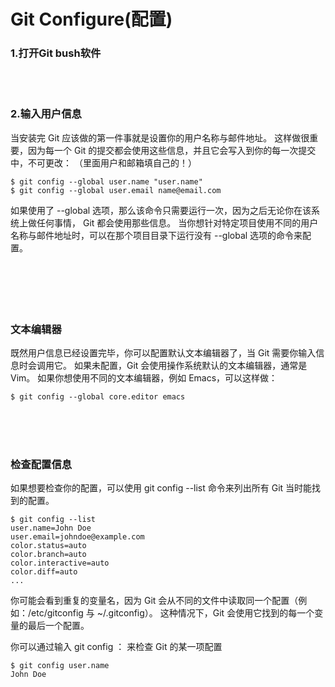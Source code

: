# Git Configure(配置)

### 1.打开Git bush软件
<br><br>

### 2.输入用户信息
当安装完 Git 应该做的第一件事就是设置你的用户名称与邮件地址。
这样做很重要，因为每一个 Git 的提交都会使用这些信息，并且它会写入到你的每一次提交中，不可更改：
（里面用户和邮箱填自己的！）
```
$ git config --global user.name "user.name"
$ git config --global user.email name@email.com
```
如果使用了 --global 选项，那么该命令只需要运行一次，因为之后无论你在该系统上做任何事情， Git 都会使用那些信息。 
当你想针对特定项目使用不同的用户名称与邮件地址时，可以在那个项目目录下运行没有 --global 选项的命令来配置。
<br><br><br>
<br><br><br>

### 文本编辑器

既然用户信息已经设置完毕，你可以配置默认文本编辑器了，当 Git 需要你输入信息时会调用它。
如果未配置，Git 会使用操作系统默认的文本编辑器，通常是 Vim。 
如果你想使用不同的文本编辑器，例如 Emacs，可以这样做：
```
$ git config --global core.editor emacs
```
<br><br><br>

### 检查配置信息
如果想要检查你的配置，可以使用 git config --list 命令来列出所有 Git 当时能找到的配置。
```
$ git config --list
user.name=John Doe
user.email=johndoe@example.com
color.status=auto
color.branch=auto
color.interactive=auto
color.diff=auto
...
```
你可能会看到重复的变量名，因为 Git 会从不同的文件中读取同一个配置（例如：/etc/gitconfig 与 ~/.gitconfig）。
这种情况下，Git 会使用它找到的每一个变量的最后一个配置。

你可以通过输入 git config <key>： 来检查 Git 的某一项配置
```
$ git config user.name
John Doe
```
